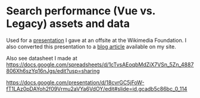 # Search performance (Vue vs. Legacy) assets and data

Used for a [presentation](https://docs.google.com/presentation/d/1yqriwmHLgWJCLqmalebACp3Y09FVjJSHzt5WuR-nxVA/edit?usp=sharing) I gave at an offsite at the Wikimedia Foundation. I also converted this presentation to a [blog article](https://www.nray.io/blog/analyzing-search-performance) available on my site.

Also see datasheet I made at https://docs.google.com/spreadsheets/d/1cTvsAEoqbMdZiX7VSn_5Zn_4887806Xh6szYq16nJgs/edit?usp=sharing

https://docs.google.com/presentation/d/18cvrGC5jFoW-fT1LAz0pDAYoh2f09Vrmu2aVYa6VdOY/edit#slide=id.gcadb5c86bc_0_114
